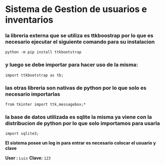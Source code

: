 # Sistema de Gestion de usuarios e inventarios

### la libreria externa que se utiliza es ttkboostrap por lo que es necesario ejecutar el siguiente comando para su instalacion

`python -m pip install ttkbootstrap` 

### y luego se debe importar para hacer uso de la misma:

`import ttkbootstrap as tb;`

### las otras libreria son nativas de python por lo que solo es necesario importarlas 

`from tkinter import ttk,messagebox;*` 

### la base de datos utilizada es sqlite la misma ya viene con la distribucion de python por lo que solo importamos para usarla

`import sqlite3;`

**El sistema posee un log in para entrar es necesario colocar el usuario y clave**

**User :** `Luis`
**Clave:** `123`





